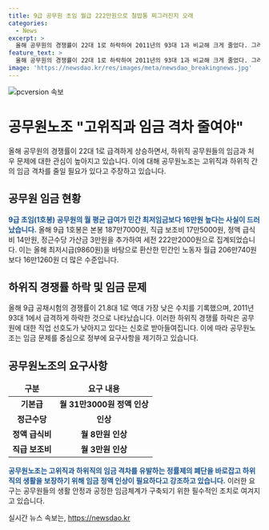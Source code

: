 ```yaml
---
title: 9급 공무원 초임 월급 222만원으로 철밥통 찌그러진지 오래
categories:
  - News
excerpt: >
  올해 공무원의 경쟁률이 22대 1로 하락하여 2011년의 93대 1과 비교해 크게 줄었다. 그러나 9급 공무원의 월 평균 급여는 민간 최저임금을 상회하고, 초과근무 시간당 수당은 최저시급보다도 낮다. 이에 고위직과 하위직의 임금 격차를 지적하는 공무원노조가 공무원의 임금 상승을 요구하고 있다. 하위직 공무원의 선호도 하락과 함께, 임금 정액 인상의 필요성을 강조하고 있다.
feature_text: >
  올해 공무원의 경쟁률이 22대 1로 하락하여 2011년의 93대 1과 비교해 크게 줄었다. 그러나 9급 공무원의 월 평균 급여는 민간 최저임금을 상회하고, 초과근무 시간당 수당은 최저시급보다도 낮다. 이에 고위직과 하위직의 임금 격차를 지적하는 공무원노조가 공무원의 임금 상승을 요구하고 있다. 하위직 공무원의 선호도 하락과 함께, 임금 정액 인상의 필요성을 강조하고 있다.
image: 'https://newsdao.kr/res/images/meta/newsdao_breakingnews.jpg'
---
```


<p><img src="https://newsdao.kr/res/images/meta/newsdao_breakingnews.jpg" alt="pcversion 속보" /></p>

<h1>공무원노조 "고위직과 임금 격차 줄여야"</h1>

<p data-ke-size="size16">올해 공무원의 경쟁률이 22대 1로 급격하게 상승하면서, 하위직 공무원들의 임금과 처우 문제에 대한 관심이 높아지고 있습니다. 이에 대해 공무원노조는 고위직과 하위직 간의 임금 격차를 줄일 필요가 있다고 주장하고 있습니다.</p>

<h2>공무원 임금 현황</h2>

<p><b><span style="color: #1a5490;">9급 초임(1호봉) 공무원의 월 평균 급여가 민간 최저임금보다 16만원 높다는 사실이 드러났습니다.</span></b> 올해 9급 1호봉은 본봉 187만7000원, 직급 보조비 17만5000원, 정액 급식비 14만원, 정근수당 가산금 3만원을 추가하여 세전 222만2000원으로 집계되었습니다. 이는 올해 최저시급(9860원)을 바탕으로 환산한 민간인 노동자 월급 206만740원보다 16만1260원 더 많은 수준입니다.</p>

<h2>하위직 경쟁률 하락 및 임금 문제</h2>

<p>올해 9급 공채시험의 경쟁률이 21.8대 1로 역대 가장 낮은 수치를 기록했으며, 2011년 93대 1에서 급격하게 하락한 것으로 나타났습니다. 이러한 하위직 경쟁률 하락은 공무원에 대한 직업 선호도가 낮아지고 있다는 신호로 받아들여집니다. 이에 따라 공무원노조는 임금 문제를 중심으로 정부에 요구사항을 제기하고 있습니다.</p>

<h2>공무원노조의 요구사항</h2>

<table>
<thead>
<tr>
<td style="text-align: center; height: 17px;"><b>구분</b></td>
<td style="text-align: center; height: 17px;"><b>요구 내용</b></td>
</tr>
</thead>
<tbody>
<tr>
<td style="text-align: center; height: 17px;"><b>기본급</b></td>
<td style="text-align: center; height: 17px;"><b>월 31만3000원 정액 인상</b></td>
</tr>
<tr>
<td style="text-align: center; height: 17px;"><b>정근수당</b></td>
<td style="text-align: center; height: 17px;"><b>인상</b></td>
</tr>
<tr>
<td style="text-align: center; height: 17px;"><b>정액 급식비</b></td>
<td style="text-align: center; height: 17px;"><b>월 8만원 인상</b></td>
</tr>
<tr>
<td style="text-align: center; height: 17px;"><b>직급 보조비</b></td>
<td style="text-align: center; height: 17px;"><b>월 3만원 인상</b></td>
</tr>
</tbody>
</table>

<p><b><span style="color: #1a5490;">공무원노조는 고위직과 하위직의 임금 격차를 유발하는 정률제의 폐단을 바로잡고 하위직의 생활을 보장하기 위해 임금 정액 인상이 필요하다고 강조하고 있습니다.</span></b> 이러한 요구는 공무원들의 생활 안정과 공정한 임금체계가 구축되기 위한 필수적인 조치로 여겨지고 있습니다.</p>
실시간 뉴스 속보는, <a href="https://newsdao.kr" rel="dofollow">https://newsdao.kr</a>


